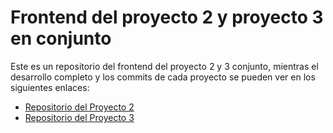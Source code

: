 # Frontend del proyecto 2 y proyecto 3 en conjunto

Este es un repositorio del frontend del proyecto 2 y 3 conjunto, mientras el desarrollo completo y los commits de cada proyecto se pueden ver en los siguientes enlaces:

- [Repositorio del Proyecto 2](https://github.com/Dateadores/Proyecto2)
- [Repositorio del Proyecto 3](https://github.com/Dateadores/Proyecto3)
